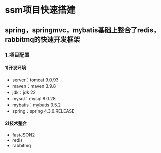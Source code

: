 # ssm项目快速搭建 #
## spring，springmvc，mybatis基础上整合了redis，rabbitmq的快速开发框架 ##
### 1.项目配置 ###
#### 1)开发环境 ####
* server：tomcat 9.0.93
* maven：maven 3.9.8
* jdk：jdk 22
* mysql：mysql 8.0.28
* mybatis：mybatis 3.5.2
* spring：spring 4.3.6.RELEASE
#### 2)技术整合 ####
* fastJSON2
* redis
* rabbitmq
